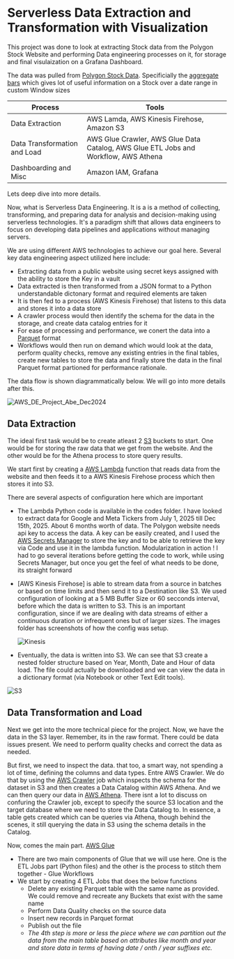 # Serverless Data Extraction and Transformation with Visualization
This project was done to look at extracting Stock data from the Polygon Stock Website and performing Data engineering processes on it, for storage and final visulaization on a Grafana Dashboard.

The data was pulled from [Polygon Stock Data](https://polygon.io/). Specificially the [aggregate bars](https://polygon.io/docs/stocks/get_v2_aggs_ticker__stocksticker__range__multiplier___timespan___from___to) which gives lot of useful information on a Stock over a date range in custom Window sizes

| Process | Tools |
| ----------- | ----------- |
| Data Extraction | AWS Lamda, AWS Kinesis Firehose, Amazon S3 |
| Data Transformation and Load | AWS Glue Crawler, AWS Glue Data Catalog, AWS Glue ETL Jobs and Workflow, AWS Athena |
| Dashboarding and Misc | Amazon IAM, Grafana |

Lets deep dive into more details.

Now, what is Serverless Data Engineering. It is a is a method of collecting, transforming, and preparing data for analysis and decision-making using serverless technologies. It's a paradigm shift that allows data engineers to focus on developing data pipelines and applications without managing servers.

We are using different AWS technologies to achieve our goal here. Several key data engineering aspect utilized here include:
- Extracting data from a public website using secret keys assigned with the ability to store the Key in a vault
- Data extracted is then transformed from a JSON format to a Python understandable dictonary format and required elements are taken
- It is then fed to a process (AWS Kinesis Firehose) that listens to this data and stores it into a data store
- A crawler process would then identify the schema for the data in the storage, and create data catalog entries for it
- For ease of processing and performance, we conert the data into a [Parquet](https://www.databricks.com/glossary/what-is-parquet#:~:text=Apache%20Parquet%20is%20an%20open,handle%20complex%20data%20in%20bulk.) format
- Workflows would then run on demand which would look at the data, perform quality checks, remove any existing entries in the final tables, create new tables to store the data and finally store the data in the final Parquet format partioned for performance rationale.

The data flow is shown diagrammatically below. We will go into more details after this.

![AWS_DE_Project_Abe_Dec2024](https://github.com/user-attachments/assets/b914dabb-2181-4322-b8c7-3f5f590981b9)


## Data Extraction

The ideal first task would be to create atleast 2 [S3](https://aws.amazon.com/s3/) buckets to start. One would be for storing the raw data that we get from the website. And the other would be for the Athena process to store query results. 

We start first by creating a [AWS Lambda](https://aws.amazon.com/pm/lambda/?gclid=CjwKCAiAmrS7BhBJEiwAei59i5Q5rDOf1tv5NMyufZMunCcH-AqubZ2Nu-d-5eOEn1H8-tfsvh6zyRoCvYMQAvD_BwE&trk=73f686c8-9606-40ad-852f-7b2bcafa68fe&sc_channel=ps&ef_id=CjwKCAiAmrS7BhBJEiwAei59i5Q5rDOf1tv5NMyufZMunCcH-AqubZ2Nu-d-5eOEn1H8-tfsvh6zyRoCvYMQAvD_BwE:G:s&s_kwcid=AL!4422!3!651212652666!e!!g!!lambda!909122559!45462427876) function that reads data from the website and then feeds it to a AWS Kinesis Firehose process which then stores it into S3.

There are several aspects of configuration here which are important
- The Lambda Python code is available in the codes folder. I have looked to extract data for Google and Meta Tickers from July 1, 2025 till Dec 15th, 2025. About 6 months worth of data. The Polygon website needs api key to access the data. A key can be easily created, and I used the [AWS Secrets Manager](https://docs.aws.amazon.com/secretsmanager/latest/userguide/intro.html) to store the key and to be able to retrieve the key via Code and use it in the lambda function. Modularization in action ! I had to go several iterations before getting the code to work, while using Secrets Manager, but once you get the feel of what needs to be done, its straight forward
- [AWS Kinesis Firehose] is able to stream data from a source in batches or based on time limits and then send it to a Destination like S3. We used configuration of looking at a 5 MB Buffer Size or 60 secconds interval, before which the data is written to S3. This is an important configuration, since if we are dealing with data streams of either a continuous duration or infrequent ones but of larger sizes. The images folder has screenshots of how the config was setup.
  
  ![Kinesis](https://github.com/user-attachments/assets/ae61fbbe-60ff-4799-805d-ab0cf72b60ef)

- Eventually, the data is written into S3. We can see that S3 create a nested folder structure based on Year, Month, Date and Hour of data load. The file could actually be downloaded and we can view the data in a dictionary format (via Notebook or other Text Edit tools).
    
![S3](https://github.com/user-attachments/assets/0dc9b0c2-525c-47c8-a3c2-2438fdf44942)

## Data Transformation and Load

Next we get into the more technical piece for the project. Now, we have the data in the S3 layer. Remember, its in the raw format. There could be data issues present. We need to perform quality checks and correct the data as needed.

But first, we need to inspect the data. that too, a smart way, not spending a lot of time, defining the columns and data types. Entre AWS Crawler. We do that by using the [AWS Crawler](https://docs.aws.amazon.com/glue/latest/dg/add-crawler.html) job which inspects the schema for the dataset in S3 and then creates a Data Catalog within AWS Athena. And we can then query our data in [AWS Athena](https://aws.amazon.com/athena/). There isnt a lot to discuss on confuring the Crawler job, except to specify the source S3 location and the target database where we need to store the Data Catalog to. In essence, a table gets created which can be queries via Athena, though behind the scenes, it still querying the data in S3 using the schema details in the Catalog.

Now, comes the main part. [AWS Glue](https://aws.amazon.com/glue/)
- There are two main components of Glue that we will use here. One is the ETL Jobs part (Python files) and the other is the process to stitch them together - Glue Workflows
- We start by creating 4 ETL Jobs that does the below functions
  - Delete any existing Parquet table with the same name as provided. We could remove and recreate any Buckets that exist with the same name
  - Perform Data Quality checks on the source data
  - Insert new records in Parquet format
  - Publish out the file
  - *The 4th step is more or less the piece where we can partition out the data from the main table based on attributes like month and year and store data in terms of having date / onth / year suffixes etc.*

    


